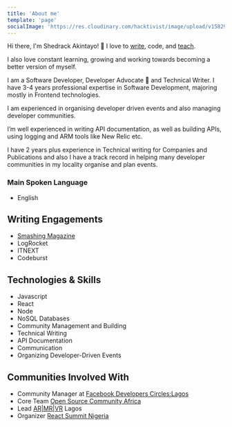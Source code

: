 ```yaml
---
title: 'About me'
template: 'page'
socialImage: 'https://res.cloudinary.com/hacktivist/image/upload/v1582900689/IMG_9816_pnaxcf.jpg'
---
```


Hi there, I'm Shedrack Akintayo! 👋
I love to [write](/), code, and [teach](/pages/talks).

I also love constant learning, growing and working towards becoming a better version of myself.

I am a Software Developer, Developer Advocate 🥑 and Technical Writer. I have 3-4 years professional expertise in Software Development, majoring mostly in Frontend technologies.

I am experienced in organising developer driven events and also managing developer communities.

I’m well experienced in writing API documentation, as well as building APIs, using logging and ARM tools like New Relic etc.

I have 2 years plus experience in Technical writing for Companies and Publications and also I have a track record in helping many developer communities in my locality organise and plan events.

### Main Spoken Language

- English

## Writing Engagements

- [Smashing Magazine](https://www.smashingmagazine.com/author/shedrack-akintayo/)
- LogRocket
- ITNEXT
- Codeburst

## Technologies & Skills

- Javascript
- React
- Node
- NoSQL Databases
- Community Management and Building
- Technical Writing
- API Documentation
- Communication
- Organizing Developer-Driven Events

## Communities Involved With

- Community Manager at [Facebook Developers Circles:Lagos](https://web.facebook.com/groups/devcReactNigeria/)
- Core Team [Open Source Community Africa](https://oscafrica.org)
- Lead [AR|MR|VR](http://mrarvr.in/) Lagos
- Organizer [React Summit Nigeria](https://reactsummit2017.splashthat.com/)
